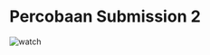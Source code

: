 # Percobaan Submission 2

![watch](https://dhoiffahmad.github.io/percobaan-submission-dua/img/logo-id-santri.png)
